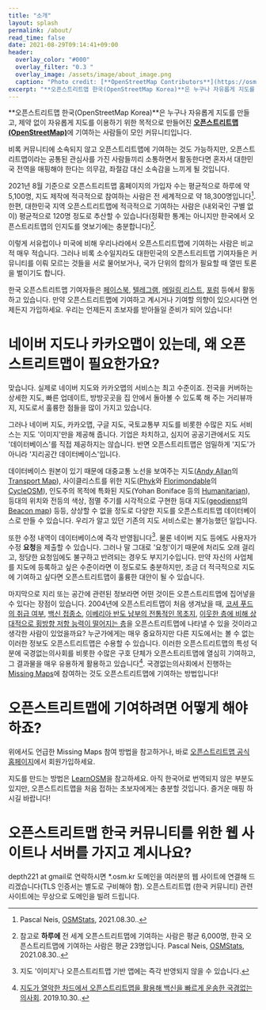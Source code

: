 ```yaml
---
title: "소개"
layout: splash
permalink: /about/
read_time: false
date: 2021-08-29T09:14:41+09:00
header:
  overlay_color: "#000"
  overlay_filter: "0.3 "
  overlay_image: /assets/image/about_image.png
  caption: "Photo credit: [**OpenStreetMap Contributors**](https://osm.org)"
excerpt: "**오픈스트리트맵 한국(OpenStreetMap Korea)**은 누구나 자유롭게 지도를 만들고,  제약 없이 자유롭게 지도를 이용하기 위한 목적으로 만들어진 **오픈스트리트맵(OpenStreetMap)**에 기여하는 사람들이 모인 커뮤니티입니다."
---
```

**오픈스트리트맵 한국(OpenStreetMap Korea)**은 누구나 자유롭게 지도를 만들고,  제약 없이 자유롭게 지도를 이용하기 위한 목적으로 만들어진 [**오픈스트리트맵(OpenStreetMap)**](http://osm.org)에 기여하는 사람들이 모인 커뮤니티입니다.

비록 커뮤니티에 소속되지 않고 오픈스트리트맵에 기여하는 것도 가능하지만, 오픈스트리트맵이라는 공통된 관심사를 가진 사람들끼리 소통하면서 활동한다면 혼자서 대한민국 전역을 매핑해야 한다는 의무감, 좌절감 대신 소속감을 느끼게 될 것입니다.

2021년 8월 기준으로 오픈스트리트맵 홈페이지의 가입자 수는 평균적으로 하루에 약 5,100명, 지도 제작에 적극적으로 참여하는 사람은 전 세계적으로 약 18,300명입니다[^1]. 한편, 대한민국 지역 오픈스트리트맵에 적극적으로 기여하는 사람은 (내외국인 구별 없이) 평균적으로 120명 정도로 추산할 수 있습니다(정확한 통계는 아니지만 한국에서 오픈스트리트맵의 인지도를 엿보기에는 충분합니다)[^2].

이렇게 서유럽이나 미국에 비해 우리나라에서 오픈스트리트맵에 기여하는 사람은 비교적 매우 적습니다. 그러나 비록 소수일지라도 대한민국의 오픈스트리트맵 기여자들은 커뮤니티를 이뤄 모르는 것들을 서로 물어보거나, 국가 단위의 합의가 필요할 때 열띤 토론을 벌이기도 합니다.

한국 오픈스트리트맵 기여자들은 [페이스북](https://facebook.com/groups/osmkorea), [텔레그램](https://t.me/osmKorea), [메일링 리스트](https://lists.openstreetmap.org/listinfo/talk-ko), [포럼](https://forum.openstreetmap.org/viewforum.php?id=95) 등에서 활동하고 있습니다. 만약 오픈스트리트맵에 기여하고 계시거나 기여할 의향이 있으시다면 언제든지 가입하세요. 우리는 언제든지 초보자를 받아들일 준비가 되어 있습니다!

# 네이버 지도나 카카오맵이 있는데, 왜 오픈스트리트맵이 필요한가요?
맞습니다. 실제로 네이버 지도와 카카오맵의 서비스는 최고 수준이죠. 전국을 커버하는 상세한 지도, 빠른 업데이트, 방방곳곳을 집 안에서 돌아볼 수 있도록 해 주는 거리뷰까지, 지도로서 훌륭한 점들을 많이 가지고 있습니다.

그러나 네이버 지도, 카카오맵, 구글 지도, 국토교통부 지도를 비롯한 수많은 지도 서비스는 지도 '이미지'만을 제공해 줍니다. 기업은 차치하고, 심지어 공공기관에서도 지도 '데이터베이스'를 직접 제공하지는 않습니다. 반면 오픈스트리트맵은 엄밀하게 '지도'가 아니라 '지리공간 데이터베이스'입니다.

데이터베이스 원본이 있기 때문에 대중교통 노선을 보여주는 지도([Andy Allan](https://wiki.openstreetmap.org/wiki/User:Gravitystorm)의 [Transport Map](https://wiki.openstreetmap.org/wiki/Transport_Map)), 사이클리스트를 위한 지도([Phyk](https://wiki.openstreetmap.org/wiki/User:Phyks)와 [Florimondable](https://wiki.openstreetmap.org/wiki/User:Florimondable)의 [CycleOSM](https://wiki.openstreetmap.org/wiki/CyclOSM)), 인도주의 목적에 특화된 지도(Yohan Boniface 등의 [Humanitarian](https://wiki.openstreetmap.org/wiki/Humanitarian_map_style)), 등대의 위치와 전등의 색상, 점멸 주기를 시각적으로 구현한 등대 지도([geodienst](https://github.com/geodienst)의 [Beacon map](https://geodienst.github.io/lighthousemap/)) 등등, 상상할 수 없을 정도로 다양한 지도를 오픈스트리트맵 데이터베이스로 만들 수 있습니다. 우리가 알고 있던 기존의 지도 서비스로는 불가능했던 일입니다.

또한 수정 내역이 데이터베이스에 즉각 반영됩니다[^3]. 물론 네이버 지도 등에도 사용자가 수정 **요청**을 제출할 수 있습니다. 그러나 말 그대로 '요청'이기 때문에 처리도 오래 걸리고, 정당한 요청임에도 불구하고 반려되는 경우도 부지기수입니다. 만약 자신의 사업체를 지도에 등록하고 싶은 수준이라면 이 정도로도 충분하지만, 조금 더 적극적으로 지도에 기여하고 싶다면 오픈스트리트맵이 훌륭한 대안이 될 수 있습니다.

마지막으로 지리 또는 공간에 관련된 정보라면 어떤 것이든 오픈스트리트맵에 집어넣을 수 있다는 장점이 있습니다. 2004년에 오픈스트리트맵이 처음 생겨났을 때, [코셔 푸드의 취급 여부](https://wiki.openstreetmap.org/wiki/Key:diet:kosher), [백신 접종소](https://wiki.openstreetmap.org/wiki/Proposed_features/Tag:healthcare%3Dvaccination_centre), [이베리아 반도 남부의 전통적인 목초지](https://wiki.openstreetmap.org/wiki/Proposed_features/Dehesa), [이웃한 층에 비해 상대적으로 횡방향 저항 능력이 떨어지는 층](https://wiki.openstreetmap.org/wiki/Proposed_features/building:soft_storey)을 오픈스트리트맵에 나타낼 수 있을 것이라고 생각한 사람이 있었을까요? 누군가에게는 매우 중요하지만 다른 지도에서는 볼 수 없는 이러한 정보도 오픈스트리트맵은 수용할 수 있습니다. 이러한 오픈스트리트맵의 특성 덕분에 국경없는의사회를 비롯한 수많은 구호 단체가 오픈스트리트맵에 열심히 기여하고, 그 결과물을 매우 유용하게 활용하고 있습니다[^4]. 국경없는의사회에서 진행하는 [Missing Maps](https://msf.or.kr/missingmaps/m/index.html#s4)에 참여하는 것도 오픈스트리트맵에 기여하는 방법입니다!

# 오픈스트리트맵에 기여하려면 어떻게 해야 하죠?
위에서도 언급한 Missing Maps 참여 방법을 참고하거나, 바로 [오픈스트리트맵 공식 홈페이지](https://osm.org)에서 회원가입하세요.

지도를 만드는 방법은 [LearnOSM](https://learnosm.org/ko/)을 참고하세요. 아직 한국어로 번역되지 않은 부분도 있지만, 오픈스트리트맵을 처음 접하는 초보자에게는 충분할 것입니다. 즐거운 매핑 하시길 바랍니다!

# 오픈스트리트맵 한국 커뮤니티를 위한 웹 사이트나 서버를 가지고 계시나요?
depth221 at gmail로 연락하시면 *.osm.kr 도메인을 여러분의 웹 사이트에 연결해 드리겠습니다(TLS 인증서는 별도로 구비해야 함).
오픈스트리트맵 (한국 커뮤니티) 관련 사이트에는 무상으로 도메인을 빌려 드립니다.



[^1]: Pascal Neis, [OSMStats](https://osmstats.neis-one.org/?item=members), 2021.08.30..
[^2]: 참고로 **하루에** 전 세계 오픈스트리트맵에 기여하는 사람은 평균 6,000명, 한국 오픈스트리트맵에 기여하는 사람은 평균 23명입니다. Pascal Neis, [OSMStats](https://osmstats.neis-one.org/?item=countries&country=South%20Korea), 2021.08.30..
[^3]: 지도 '이미지'나 오픈스트리트맵 기반 앱에는 즉각 반영되지 않을 수 있습니다.
[^4]: [지도가 열악한 차드에서 오픈스트리트맵을 활용해 백신을 빠르게 운송한 국경없는의사회](https://storymaps.arcgis.com/stories/cb81725576154ddbbdc5d7120de58a68). 2019.10.30..
